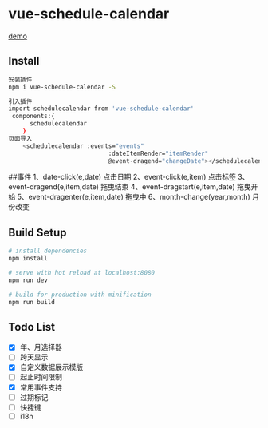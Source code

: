 # vue-schedule-calendar

[demo](https://yscoder.github.io/vue-schedule-calendar/)

## Install

```bash
安装插件
npm i vue-schedule-calendar -S

引入插件
import schedulecalendar from 'vue-schedule-calendar'
 components:{
      schedulecalendar
    }
页面导入
    <schedulecalendar :events="events"
                            :dateItemRender="itemRender"
                            @event-dragend="changeDate"></schedulecalendar>

```
##事件
1、date-click(e,date)       点击日期
2、event-click(e,item)       点击标签
3、event-dragend(e,item,date)  拖曳结束
4、event-dragstart(e,item,date)  拖曳开始
5、event-dragenter(e,item,date)  拖曳中
6、month-change(year,month)   月份改变



## Build Setup

```bash
# install dependencies
npm install

# serve with hot reload at localhost:8080
npm run dev

# build for production with minification
npm run build
```

## Todo List

*   [x] 年、月选择器
*   [ ] 跨天显示
*   [x] 自定义数据展示模版
*   [ ] 起止时间限制
*   [x] 常用事件支持
*   [ ] 过期标记
*   [ ] 快捷键
*   [ ] i18n
